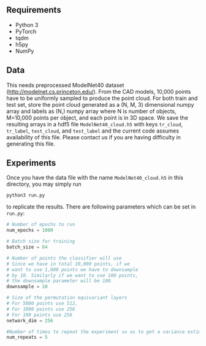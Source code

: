 ## Requirements
* Python 3
* PyTorch
* tqdm
* h5py
* NumPy

## Data

This needs preprocessed ModelNet40 dataset (http://modelnet.cs.princeton.edu/). From the CAD models, 10,000 points have to be uniformly sampled to produce the point cloud. For both train and test set, store the point cloud generated as a (N, M, 3) dimensional numpy array and labels as (N,) numpy array where N is number of objects, M=10,000 points per object, and each point is in 3D space. We save the resulting arrays in a hdf5 file `ModelNet40_cloud.h5` with keys `tr_cloud`, `tr_label`, `test_cloud`, and `test_label` and the current code assumes availability of this file. Please contact us if you are having difficulty in generating this file.

## Experiments

Once you have the data file with the name `ModelNet40_cloud.h5` in this directory, you may simply run

    python3 run.py

to replicate the results. There are following parameters which can be set in `run.py`:

```python
# Number of epochs to run
num_epochs = 1000  

# Batch size for training
batch_size = 64

# Number of points the classifier will use
# Since we have in total 10,000 points, if we 
# want to use 1,000 points we have to downsample 
# by 10. Similarly if we want to use 100 points, 
# the downsample parameter will be 100.
downsample = 10

# Size of the permutation equivariant layers
# For 5000 points use 512,
# For 1000 points use 256
# For 100 points use 256
network_dim = 256  

#Number of times to repeat the experiment so as to get a variance estimate
num_repeats = 5    
```
